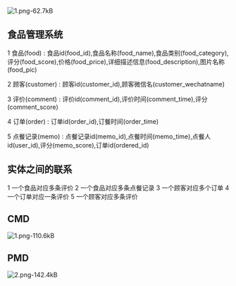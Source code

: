 

![1.png-62.7kB][1]

## **食品管理系统**

1 食品(food) : 食品id(food_id),食品名称(food_name),食品类别(food_category),评分(food_score),价格(food_price),详细描述信息(food_description),图片名称(food_pic)

2 顾客(customer) : 顾客id(customer_id),顾客微信名(customer_wechatname)

3 评价(comment) : 评价id(comment_id),评价时间(comment_time),评分(comment_score)

4 订单(order) : 订单id(order_id),订餐时间(order_time)

5 点餐记录(memo) : 点餐记录id(memo_id),点餐时间(memo_time),点餐人id(user_id),评分(memo_score),订单id(ordered_id)

## **实体之间的联系**
1 一个食品对应多条评价
2 一个食品对应多条点餐记录
3 一个顾客对应多个订单
4 一个订单对应一条评价
5 一个顾客对应多条评价

## **CMD**

![1.png-110.6kB][2]

## **PMD**

![2.png-142.4kB][3]


  [1]: http://static.zybuluo.com/panchy7/rs21rfs9lr414d959n18qprl/1.png
  [2]: http://static.zybuluo.com/panchy7/qvaovha462jr4k7ayxzpsblt/1.png
  [3]: http://static.zybuluo.com/panchy7/7qojs5tumgxfhcna5yui2asi/2.png
